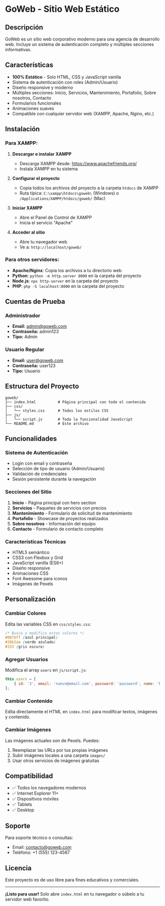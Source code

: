 # GoWeb - Sitio Web Estático

## Descripción
GoWeb es un sitio web corporativo moderno para una agencia de desarrollo web. Incluye un sistema de autenticación completo y múltiples secciones informativas.

## Características
- **100% Estático** - Solo HTML, CSS y JavaScript vanilla
- Sistema de autenticación con roles (Admin/Usuario)
- Diseño responsive y moderno
- Múltiples secciones: Inicio, Servicios, Mantenimiento, Portafolio, Sobre nosotros, Contacto
- Formularios funcionales
- Animaciones suaves
- Compatible con cualquier servidor web (XAMPP, Apache, Nginx, etc.)

## Instalación

### Para XAMPP:
1. **Descargar e instalar XAMPP**
   - Descarga XAMPP desde: https://www.apachefriends.org/
   - Instala XAMPP en tu sistema

2. **Configurar el proyecto**
   - Copia todos los archivos del proyecto a la carpeta `htdocs` de XAMPP
   - Ruta típica: `C:\xampp\htdocs\goweb\` (Windows) o `/Applications/XAMPP/htdocs/goweb/` (Mac)

3. **Iniciar XAMPP**
   - Abre el Panel de Control de XAMPP
   - Inicia el servicio "Apache"

4. **Acceder al sitio**
   - Abre tu navegador web
   - Ve a: `http://localhost/goweb/`

### Para otros servidores:
- **Apache/Nginx**: Copia los archivos a tu directorio web
- **Python**: `python -m http.server 8000` en la carpeta del proyecto
- **Node.js**: `npx http-server` en la carpeta del proyecto
- **PHP**: `php -S localhost:8000` en la carpeta del proyecto

## Cuentas de Prueba

### Administrador
- **Email:** admin@goweb.com
- **Contraseña:** admin123
- **Tipo:** Admin

### Usuario Regular
- **Email:** user@goweb.com
- **Contraseña:** user123
- **Tipo:** Usuario

## Estructura del Proyecto

```
goweb/
├── index.html          # Página principal con todo el contenido
├── css/
│   └── styles.css      # Todos los estilos CSS
├── js/
│   └── script.js       # Toda la funcionalidad JavaScript
└── README.md           # Este archivo
```

## Funcionalidades

### Sistema de Autenticación
- Login con email y contraseña
- Selección de tipo de usuario (Admin/Usuario)
- Validación de credenciales
- Sesión persistente durante la navegación

### Secciones del Sitio
1. **Inicio** - Página principal con hero section
2. **Servicios** - Paquetes de servicios con precios
3. **Mantenimiento** - Formulario de solicitud de mantenimiento
4. **Portafolio** - Showcase de proyectos realizados
5. **Sobre nosotros** - Información del equipo
6. **Contacto** - Formulario de contacto completo

### Características Técnicas
- HTML5 semántico
- CSS3 con Flexbox y Grid
- JavaScript vanilla (ES6+)
- Diseño responsive
- Animaciones CSS
- Font Awesome para iconos
- Imágenes de Pexels

## Personalización

### Cambiar Colores
Edita las variables CSS en `css/styles.css`:
```css
/* Busca y modifica estos colores */
#007bff (azul principal)
#20b2aa (verde azulado)
#333 (gris oscuro)
```

### Agregar Usuarios
Modifica el array `users` en `js/script.js`:
```javascript
this.users = [
    { id: '3', email: 'nuevo@email.com', password: 'password', name: 'Nuevo Usuario', role: 'user' }
];
```

### Cambiar Contenido
Edita directamente el HTML en `index.html` para modificar textos, imágenes y contenido.

### Cambiar Imágenes
Las imágenes actuales son de Pexels. Puedes:
1. Reemplazar las URLs por tus propias imágenes
2. Subir imágenes locales a una carpeta `images/`
3. Usar otros servicios de imágenes gratuitas

## Compatibilidad
- ✅ Todos los navegadores modernos
- ✅ Internet Explorer 11+
- ✅ Dispositivos móviles
- ✅ Tablets
- ✅ Desktop

## Soporte

Para soporte técnico o consultas:
- Email: contacto@goweb.com
- Teléfono: +1 (555) 123-4567

## Licencia

Este proyecto es de uso libre para fines educativos y comerciales.

---

**¡Listo para usar!** Solo abre `index.html` en tu navegador o súbelo a tu servidor web favorito.